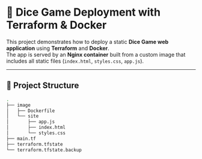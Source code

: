 # 🎲 Dice Game Deployment with Terraform & Docker

This project demonstrates how to deploy a static **Dice Game web application** using **Terraform** and **Docker**.  
The app is served by an **Nginx container** built from a custom image that includes all static files (`index.html`, `styles.css`, `app.js`).

---

## 📂 Project Structure

```bash
.
├── image
│   ├── Dockerfile
│   └── site
│       ├── app.js
│       ├── index.html
│       └── styles.css
├── main.tf
├── terraform.tfstate
└── terraform.tfstate.backup

